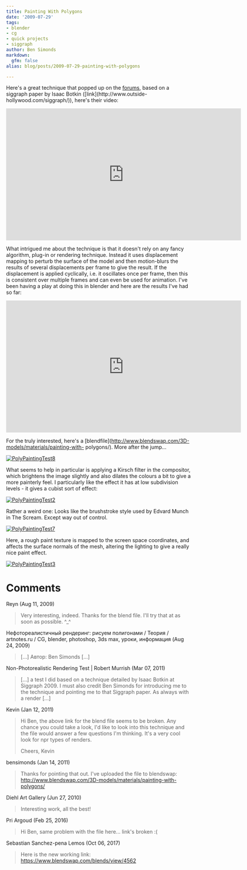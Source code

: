 ```yaml
---
title: Painting With Polygons
date: '2009-07-29'
tags:
- blender
- cg
- quick projects
- siggraph
author: Ben Simonds
markdown:
  gfm: false
alias: blog/posts/2009-07-29-painting-with-polygons

---
```


Here's a great technique that popped up on the
[forums](http://blenderartists.org/forum/showthread.php?t=162560), based on a
siggraph paper by Isaac Botkin ([link](http://www.outside-
hollywood.com/siggraph/)), here's their video:



<iframe title="vimeo-player" src="https://player.vimeo.com/video/5660045" width="640" height="360" frameborder="0" allowfullscreen></iframe>



What intrigued me about the technique is that it doesn't rely on any fancy
algorithm, plug-in or rendering technique. Instead it uses displacement
mapping to perturb the surface of the model and then motion-blurs the results
of several displacements per frame to give the result. If the displacement is
applied cyclically, i.e. it oscillates once per frame, then this is consistent
over multiple frames and can even be used for animation. I've been having a
play at doing this in blender and here are the results I've had so far:



<iframe title="vimeo-player" src="https://player.vimeo.com/video/5825247" width="640" height="360" frameborder="0" allowfullscreen></iframe>



For the truly interested, here's a
[blendfile](http://www.blendswap.com/3D-models/materials/painting-with-
polygons/). More after the jump...



[![PolyPaintingTest8](http://bensimonds.files.wordpress.com/2009/07/polypaintingtest8.jpg?w=300)](http://bensimonds.files.wordpress.com/2009/07/polypaintingtest8.jpg)

What
seems to help in particular is applying a Kirsch filter in the compositor,
which brightens the image slightly and also dilates the colours a bit to give
a more painterly feel. I particularly like the effect it has at low
subdivision levels - it gives a cubist sort of effect:



[![PolyPaintingTest2](http://bensimonds.files.wordpress.com/2009/07/polypaintingtest2.jpg?w=300)](http://bensimonds.files.wordpress.com/2009/07/polypaintingtest2.jpg)



Rather a weird one: Looks like the brushstroke style used by Edvard Munch in
The Scream. Except way out of control.



[![PolyPaintingTest7](http://bensimonds.files.wordpress.com/2009/07/polypaintingtest7.jpg?w=300)](http://bensimonds.files.wordpress.com/2009/07/polypaintingtest7.jpg)



Here, a rough paint texture is mapped to the screen space coordinates, and
affects the surface normals of the mesh, altering the lighting to give a
really nice paint effect.



[![PolyPaintingTest3](http://bensimonds.files.wordpress.com/2009/07/polypaintingtest3.jpg?w=300)](http://bensimonds.files.wordpress.com/2009/07/polypaintingtest3.jpg)








# Comments


Reyn (Aug 11, 2009)
> Very interesting, indeed.  Thanks for the blend file.  I'll try that at as soon as possible. ^_^

Нефотореалистичный рендеринг: рисуем полигонами / Теория / artnotes.ru / CG, blender, photoshop, 3ds max, уроки, информация (Aug 24, 2009)
> [...] Автор: Ben Simonds [...]

Non-Photorealistic Rendering Test | Robert Murrish (Mar 07, 2011)
> [...] a test I did based on a technique detailed by Isaac Botkin at Siggraph 2009. I must also credit Ben Simonds for introducing me to the technique and pointing me to that Siggraph paper. As always with a render [...]

Kevin (Jan 12, 2011)
> Hi Ben, the above link for the blend file seems to be broken. Any chance you could take a look, I'd like to look into this technique and the file would answer a few questions I'm thinking. It's a very cool look for npr types of renders.
> 
> Cheers,
> Kevin

bensimonds (Jan 14, 2011)
> Thanks for pointing that out. I've uploaded the file to blendswap: http://www.blendswap.com/3D-models/materials/painting-with-polygons/

Diehl Art Gallery (Jun 27, 2010)
> Interesting work, all the best!

Pri Argoud (Feb 25, 2016)
> Hi Ben, same problem with the file here... link's broken :(

Sebastian Sanchez-pena Lemos (Oct 06, 2017)
> Here is the new working link: https://www.blendswap.com/blends/view/4562
